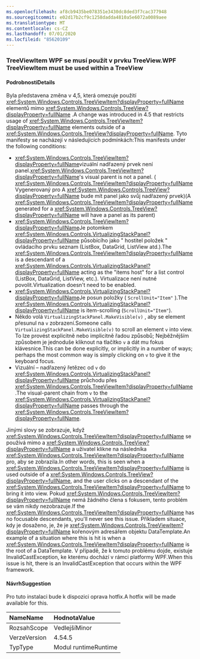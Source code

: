 ```yaml
---
ms.openlocfilehash: af8cb9435be078351e3430dc8ded3f7cac377948
ms.sourcegitcommit: e02d17b2cf9c1258dadda4810a5e6072a0089aee
ms.translationtype: MT
ms.contentlocale: cs-CZ
ms.lasthandoff: 07/01/2020
ms.locfileid: "85620109"
---
```

### <a name="wpf-treeviewitem-must-be-used-within-a-treeview"></a><span data-ttu-id="76e02-101">TreeViewItem WPF se musí použít v prvku TreeView.</span><span class="sxs-lookup"><span data-stu-id="76e02-101">WPF TreeViewItem must be used within a TreeView</span></span>

#### <a name="details"></a><span data-ttu-id="76e02-102">Podrobnosti</span><span class="sxs-lookup"><span data-stu-id="76e02-102">Details</span></span>

<span data-ttu-id="76e02-103">Byla představena změna v 4,5, která omezuje použití <xref:System.Windows.Controls.TreeViewItem?displayProperty=fullName> elementů mimo <xref:System.Windows.Controls.TreeView?displayProperty=fullName> .</span><span class="sxs-lookup"><span data-stu-id="76e02-103">A change was introduced in 4.5 that restricts usage of <xref:System.Windows.Controls.TreeViewItem?displayProperty=fullName> elements outside of a <xref:System.Windows.Controls.TreeView?displayProperty=fullName>.</span></span> <span data-ttu-id="76e02-104">Tyto manifesty se nacházejí v následujících podmínkách:</span><span class="sxs-lookup"><span data-stu-id="76e02-104">This manifests under the following conditions:</span></span><ul><li><span data-ttu-id="76e02-105"><xref:System.Windows.Controls.TreeViewItem?displayProperty=fullName>vizuální nadřazený prvek není panel.</span><span class="sxs-lookup"><span data-stu-id="76e02-105"><xref:System.Windows.Controls.TreeViewItem?displayProperty=fullName>'s visual parent is not a panel.</span></span> <span data-ttu-id="76e02-106">( <xref:System.Windows.Controls.TreeViewItem?displayProperty=fullName> Vygenerovaný pro A <xref:System.Windows.Controls.TreeView?displayProperty=fullName> bude mít panel jako svůj nadřazený prvek)</span><span class="sxs-lookup"><span data-stu-id="76e02-106">(A <xref:System.Windows.Controls.TreeViewItem?displayProperty=fullName> generated for a <xref:System.Windows.Controls.TreeView?displayProperty=fullName> will have a panel as its parent)</span></span></li><li><span data-ttu-id="76e02-107"><xref:System.Windows.Controls.TreeViewItem?displayProperty=fullName>Je potomkem <xref:System.Windows.Controls.VirtualizingStackPanel?displayProperty=fullName> působícího jako &quot; hostitel položek &quot; ovládacího prvku seznam (ListBox, DataGrid, ListView atd.).</span><span class="sxs-lookup"><span data-stu-id="76e02-107">The <xref:System.Windows.Controls.TreeViewItem?displayProperty=fullName> is a descendant of a <xref:System.Windows.Controls.VirtualizingStackPanel?displayProperty=fullName> acting as the &quot;items host&quot; for a list control (ListBox, DataGrid, ListView, etc.).</span></span> <span data-ttu-id="76e02-108">Virtualizace není nutné povolit.</span><span class="sxs-lookup"><span data-stu-id="76e02-108">Virtualization doesn't need to be enabled.</span></span></li><li><span data-ttu-id="76e02-109"><xref:System.Windows.Controls.VirtualizingStackPanel?displayProperty=fullName>Je posun položky ( <code>ScrollUnit=&quot;Item&quot;</code> ).</span><span class="sxs-lookup"><span data-stu-id="76e02-109">The <xref:System.Windows.Controls.VirtualizingStackPanel?displayProperty=fullName> is item-scrolling (<code>ScrollUnit=&quot;Item&quot;</code>).</span></span></li><li><span data-ttu-id="76e02-110">Někdo volá <code>VirtualizingStackPanel.MakeVisible(v)</code> , aby se element přesunul na <code>v</code> zobrazení.</span><span class="sxs-lookup"><span data-stu-id="76e02-110">Someone calls <code>VirtualizingStackPanel.MakeVisible(v)</code> to scroll an element <code>v</code> into view.</span></span> <span data-ttu-id="76e02-111">To lze provést explicitně nebo implicitně řadou způsobů; Nejběžnějším způsobem je jednoduše kliknout na tlačítko <code>v</code> a dát mu fokus klávesnice.</span><span class="sxs-lookup"><span data-stu-id="76e02-111">This can be done explicitly, or implicitly in a number of ways; perhaps the most common way is simply clicking on <code>v</code> to give it the keyboard focus.</span></span></li><li><span data-ttu-id="76e02-112">Vizuální – nadřazený řetězec od <code>v</code> do <xref:System.Windows.Controls.VirtualizingStackPanel?displayProperty=fullName> průchodu přes <xref:System.Windows.Controls.TreeViewItem?displayProperty=fullName> .</span><span class="sxs-lookup"><span data-stu-id="76e02-112">The visual-parent chain from <code>v</code> to the <xref:System.Windows.Controls.VirtualizingStackPanel?displayProperty=fullName> passes through the <xref:System.Windows.Controls.TreeViewItem?displayProperty=fullName>.</span></span></li></ul><span data-ttu-id="76e02-113">Jinými slovy se zobrazuje, když <xref:System.Windows.Controls.TreeViewItem?displayProperty=fullName> se používá mimo a <xref:System.Windows.Controls.TreeView?displayProperty=fullName> a uživatel klikne na následníka <xref:System.Windows.Controls.TreeViewItem?displayProperty=fullName> pro, aby se zobrazila.</span><span class="sxs-lookup"><span data-stu-id="76e02-113">In other words, this is seen when a <xref:System.Windows.Controls.TreeViewItem?displayProperty=fullName> is used outside of a <xref:System.Windows.Controls.TreeView?displayProperty=fullName>, and the user clicks on a descendant of the <xref:System.Windows.Controls.TreeViewItem?displayProperty=fullName> to bring it into view.</span></span> <span data-ttu-id="76e02-114">Pokud <xref:System.Windows.Controls.TreeViewItem?displayProperty=fullName> nemá žádného člena s fokusem, tento problém se vám nikdy nezobrazuje.</span><span class="sxs-lookup"><span data-stu-id="76e02-114">If the <xref:System.Windows.Controls.TreeViewItem?displayProperty=fullName> has no focusable descendants, you'll never see this issue.</span></span> <span data-ttu-id="76e02-115">Příkladem situace, kdy je dosaženo, je, že je <xref:System.Windows.Controls.TreeViewItem?displayProperty=fullName> kořenovým adresářem objektu DataTemplate.</span><span class="sxs-lookup"><span data-stu-id="76e02-115">An example of a situation where this is hit is when a <xref:System.Windows.Controls.TreeViewItem?displayProperty=fullName> is the root of a DataTemplate.</span></span> <span data-ttu-id="76e02-116">V případě, že k tomuto problému dojde, existuje InvalidCastException, ke kterému dochází v rámci platformy WPF.</span><span class="sxs-lookup"><span data-stu-id="76e02-116">When this issue is hit, there is an InvalidCastException that occurs within the WPF framework.</span></span>

#### <a name="suggestion"></a><span data-ttu-id="76e02-117">Návrh</span><span class="sxs-lookup"><span data-stu-id="76e02-117">Suggestion</span></span>

<span data-ttu-id="76e02-118">Pro tuto instalaci bude k dispozici oprava hotfix.</span><span class="sxs-lookup"><span data-stu-id="76e02-118">A hotfix will be made available for this.</span></span>

| <span data-ttu-id="76e02-119">Name</span><span class="sxs-lookup"><span data-stu-id="76e02-119">Name</span></span>    | <span data-ttu-id="76e02-120">Hodnota</span><span class="sxs-lookup"><span data-stu-id="76e02-120">Value</span></span>       |
|:--------|:------------|
| <span data-ttu-id="76e02-121">Rozsah</span><span class="sxs-lookup"><span data-stu-id="76e02-121">Scope</span></span>   |<span data-ttu-id="76e02-122">Vedlejší</span><span class="sxs-lookup"><span data-stu-id="76e02-122">Minor</span></span>|
|<span data-ttu-id="76e02-123">Verze</span><span class="sxs-lookup"><span data-stu-id="76e02-123">Version</span></span>|<span data-ttu-id="76e02-124">4.5</span><span class="sxs-lookup"><span data-stu-id="76e02-124">4.5</span></span>|
|<span data-ttu-id="76e02-125">Typ</span><span class="sxs-lookup"><span data-stu-id="76e02-125">Type</span></span>|<span data-ttu-id="76e02-126">Modul runtime</span><span class="sxs-lookup"><span data-stu-id="76e02-126">Runtime</span></span>|
